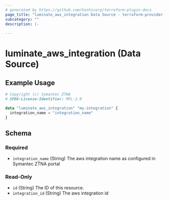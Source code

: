 ```yaml
---
# generated by https://github.com/hashicorp/terraform-plugin-docs
page_title: "luminate_aws_integration Data Source - terraform-provider-luminate"
subcategory: ""
description: |-
  
---
```


# luminate_aws_integration (Data Source)



## Example Usage

```terraform
# Copyright (c) Symantec ZTNA
# SPDX-License-Identifier: MPL-2.0

data "luminate_aws_integration" "my-integration" {
  integration_name = "integration_name"
}
```

<!-- schema generated by tfplugindocs -->
## Schema

### Required

- `integration_name` (String) The aws integration name as configured in Symantec ZTNA portal

### Read-Only

- `id` (String) The ID of this resource.
- `integration_id` (String) The aws integration id

